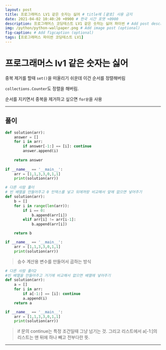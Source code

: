 ```yaml
---
layout: post
title: 프로그래머스 LV1 같은 숫자는 싫어 # title에 [괄호] 사용 금지
date: 2021-04-02 10:40:20 +0900 # 한국 시간 포맷 +0900
description: 프로그래머스 코딩테스트 LV1 같은 숫자는 싫어 파이썬 # Add post description (optional)
img: /python/python-wallpaper.png # Add image post (optional)
fig-caption: # Add figcaption (optional)
tags: [프로그래머스 파이썬 코딩테스트 LV1]
---
```


# 프로그래머스 lv1 같은 숫자는 싫어

중복 제거를 할때 `set()`을 떠올리기 쉬운데 이건 순서를 정렬해버림

`collections.Counter`도 정렬을 해버림.

순서를 지키면서 중복을 제거하고 싶으면 `for문`을 사용

---

## 풀이

```python
def solution(arr):
    answer = []
    for i in arr:
        if answer[-1:] == [i]: continue
        answer.append(i)
    
    return answer
        
if __name__ == '__main__':
    arr = [1,1,3,3,0,1,1]
    print(solution(arr))
```
>


```python
# 다른 사람 풀이
# 빈 배열을 만들어주고 0 인덱스를 넣고 뒤에꺼랑 비교해서 앞에 없으면 넣어주기
def solution(arr):
    b = []
    for i in range(len(arr)):
        if i == 0:
            b.append(arr[i])
        elif arr[i] != arr[i-1]:
            b.append(arr[i])

    return b

if __name__ == '__main__':
    arr = [1,1,3,3,0,1,1]
    print(solution(arr))
```

>승수 계산용 변수를 만들어서 곱하는 방식

```python
# 다른 사람 풀이2
#빈 배열을 만들어주고 거기에 비교해서 없으면 배열에 넣어주기
def solution(arr):
    a = []
    for i in arr:
        if a[-1:] == [i]: continue
        a.append(i)
    return a

if __name__ == '__main__':
    arr = [1,1,3,3,0,1,1]
    print(solution(arr))
```
>if 문의 continue는 특정 조건일때 그냥 넘기는 것. 그리고 리스트에서 a[-1:]의 리스트는 맨 뒤에 하나 빼고 전부다란 뜻.
---